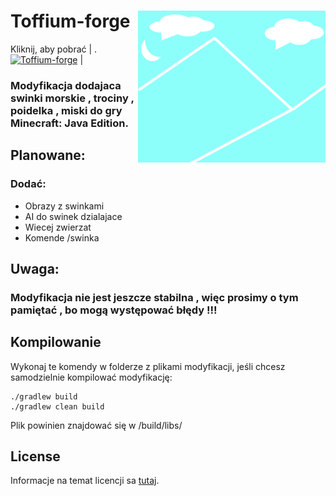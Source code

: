 # Toffium-forge  <img width="300" src="/images/Toffium_logo1.png" alt="Toffium-forge" align="right">
  
Kliknij, aby pobrać
                   |
                   .
[![Toffium-forge](https://github.com/tofikarz/Toffium-forge/actions/workflows/gradle.yml/badge.svg)](https://github.com/tofikarz/Toffium-forge/actions/workflows/gradle.yml)
|
<h3>Modyfikacja dodajaca swinki morskie , trociny , poidelka , miski do gry Minecraft: Java Edition.</h3>
</div>

## Planowane:
### Dodać:
 - Obrazy z swinkami
 - AI do swinek dzialajace
 - Wiecej zwierzat
 - Komende /swinka
 

## Uwaga:

### Modyfikacja nie jest jeszcze stabilna , więc prosimy o tym pamiętać , bo mogą występować błędy !!!
## Kompilowanie

Wykonaj te komendy w folderze z plikami modyfikacji, jeśli chcesz samodzielnie kompilować modyfikację:

```shell
./gradlew build
./gradlew clean build
```
Plik powinien znajdować się w /build/libs/
## License

Informacje na temat licencji sa [tutaj](/LICENSE).
